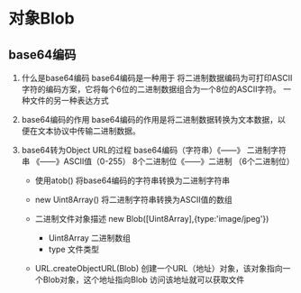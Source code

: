 # 对象Blob

## base64编码
1. 什么是base64编码
    base64编码是一种用于 将二进制数据编码为可打印ASCII字符的编码方案，它将每个6位的二进制数据组合为一个8位的ASCII字符。
    一种文件的另一种表达方式
2. base64编码的作用
    base64编码的作用是将二进制数据转换为文本数据，以便在文本协议中传输二进制数据。


3. base64转为Object URL的过程
base64编码（字符串）《——》 二进制字符串 《——》ASCII值（0-255）  8个二进制位《——》二进制 （6个二进制位）
    - 使用atob() 将base64编码的字符串转换为二进制字符串
        
    - new Uint8Array()
        将二进制字符串转换为ASCII值的数组

    - 二进制文件对象描述 new Blob([Uint8Array],{type:'image/jpeg'})
        - Uint8Array 二进制数组
        - type 文件类型

    - URL.createObjectURL(Blob)
        创建一个URL（地址）对象，该对象指向一个Blob对象，这个地址指向Blob
        访问该地址就可以获取文件